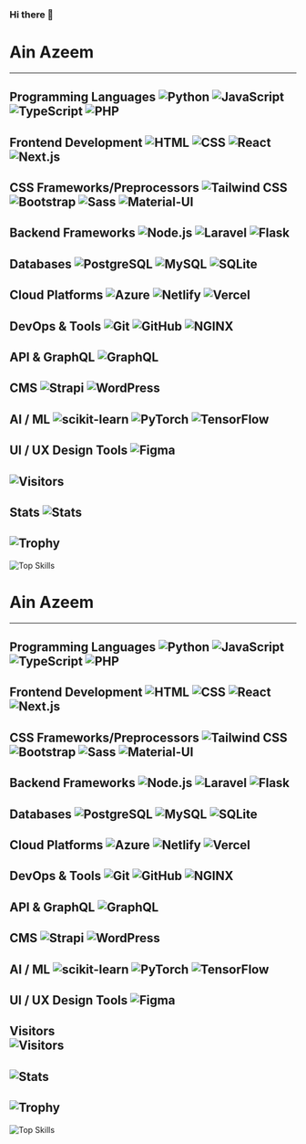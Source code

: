 ### Hi there 👋

# Ain Azeem
---
**Programming Languages**
![Python](https://img.shields.io/badge/Python-3776AB?style=flat&logo=python&logoColor=white)  ![JavaScript](https://img.shields.io/badge/JavaScript-F7DF1E?style=flat&logo=javascript&logoColor=black)  ![TypeScript](https://img.shields.io/badge/TypeScript-3178C6?style=flat&logo=typescript&logoColor=white)  ![PHP](https://img.shields.io/badge/PHP-777BB4?style=flat&logo=php&logoColor=white)
---
**Frontend Development**
![HTML](https://img.shields.io/badge/HTML-E34F26?style=flat&logo=html5&logoColor=white)  ![CSS](https://img.shields.io/badge/CSS-1572B6?style=flat&logo=css3&logoColor=white)  ![React](https://img.shields.io/badge/React-61DAFB?style=flat&logo=react&logoColor=black)  ![Next.js](https://img.shields.io/badge/Next.js-000000?style=flat&logo=next.js&logoColor=white) 
---
**CSS Frameworks/Preprocessors**
![Tailwind CSS](https://img.shields.io/badge/Tailwind_CSS-38B2AC?style=flat&logo=tailwind-css&logoColor=white)  ![Bootstrap](https://img.shields.io/badge/Bootstrap-563D7C?style=flat&logo=bootstrap&logoColor=white)  ![Sass](https://img.shields.io/badge/Sass-CC6699?style=flat&logo=sass&logoColor=white)  ![Material-UI](https://img.shields.io/badge/Material--UI-0081CB?style=flat&logo=material-ui&logoColor=white) 
---
**Backend Frameworks**
![Node.js](https://img.shields.io/badge/Node.js-339933?style=flat&logo=node.js&logoColor=white)  ![Laravel](https://img.shields.io/badge/Laravel-FF2D20?style=flat&logo=laravel&logoColor=white)  ![Flask](https://img.shields.io/badge/Flask-000000?style=flat&logo=flask&logoColor=white)
---
**Databases**
![PostgreSQL](https://img.shields.io/badge/PostgreSQL-336791?style=flat&logo=postgresql&logoColor=white)  ![MySQL](https://img.shields.io/badge/MySQL-4479A1?style=flat&logo=mysql&logoColor=white)  ![SQLite](https://img.shields.io/badge/SQLite-003B57?style=flat&logo=sqlite&logoColor=white)
---
**Cloud Platforms**
![Azure](https://img.shields.io/badge/Azure-0089D6?style=flat&logo=microsoft-azure&logoColor=white)  ![Netlify](https://img.shields.io/badge/Netlify-00C7B7?style=flat&logo=netlify&logoColor=white)  ![Vercel](https://img.shields.io/badge/Vercel-000000?style=flat&logo=vercel&logoColor=white)
---
**DevOps & Tools**
![Git](https://img.shields.io/badge/Git-F05032?style=flat&logo=git&logoColor=white)  ![GitHub](https://img.shields.io/badge/GitHub-181717?style=flat&logo=github&logoColor=white)  ![NGINX](https://img.shields.io/badge/NGINX-009639?style=flat&logo=nginx&logoColor=white)
---
**API & GraphQL**
![GraphQL](https://img.shields.io/badge/GraphQL-E10098?style=flat&logo=graphql&logoColor=white) 
---
**CMS**
![Strapi](https://img.shields.io/badge/Strapi-2F2E8B?style=flat&logo=strapi&logoColor=white)  ![WordPress](https://img.shields.io/badge/WordPress-21759B?style=flat&logo=wordpress&logoColor=white) 
---
**AI / ML**
![scikit-learn](https://img.shields.io/badge/scikit--learn-F7931E?style=flat&logo=scikit-learn&logoColor=white)  ![PyTorch](https://img.shields.io/badge/PyTorch-EE4C2C?style=flat&logo=pytorch&logoColor=white)  ![TensorFlow](https://img.shields.io/badge/TensorFlow-FF6F00?style=flat&logo=tensorflow&logoColor=white)
---
**UI / UX Design Tools**
![Figma](https://img.shields.io/badge/Figma-F24E1E?style=flat&logo=figma&logoColor=white) 
---
![Visitors](https://visitor-badge.laobi.icu/badge?page_id=iAinAzeem.iainazeem)
---
**Stats**
![Stats](https://github-readme-stats.vercel.app/api?username=iAinAzeem&show_icons=true&theme=radical)
---
![Trophy](https://github-profile-trophy.vercel.app/?username=iAinAzeem)
---
![Top Skills](https://github-readme-stats.vercel.app/api/top-langs/?username=iAinAzeem&layout=compact)

# Ain Azeem
---
**Programming Languages** 
![Python](https://img.shields.io/badge/Python-3776AB?style=flat&logo=python&logoColor=white)  ![JavaScript](https://img.shields.io/badge/JavaScript-F7DF1E?style=flat&logo=javascript&logoColor=black)  ![TypeScript](https://img.shields.io/badge/TypeScript-3178C6?style=flat&logo=typescript&logoColor=white)  ![PHP](https://img.shields.io/badge/PHP-777BB4?style=flat&logo=php&logoColor=white)
---
**Frontend Development** 
![HTML](https://img.shields.io/badge/HTML-E34F26?style=flat&logo=html5&logoColor=white)  ![CSS](https://img.shields.io/badge/CSS-1572B6?style=flat&logo=css3&logoColor=white)  ![React](https://img.shields.io/badge/React-61DAFB?style=flat&logo=react&logoColor=black)  ![Next.js](https://img.shields.io/badge/Next.js-000000?style=flat&logo=next.js&logoColor=white) 
---
**CSS Frameworks/Preprocessors** 
![Tailwind CSS](https://img.shields.io/badge/Tailwind_CSS-38B2AC?style=flat&logo=tailwind-css&logoColor=white)  ![Bootstrap](https://img.shields.io/badge/Bootstrap-563D7C?style=flat&logo=bootstrap&logoColor=white)  ![Sass](https://img.shields.io/badge/Sass-CC6699?style=flat&logo=sass&logoColor=white)  ![Material-UI](https://img.shields.io/badge/Material--UI-0081CB?style=flat&logo=material-ui&logoColor=white) 
---
**Backend Frameworks** 
![Node.js](https://img.shields.io/badge/Node.js-339933?style=flat&logo=node.js&logoColor=white)  ![Laravel](https://img.shields.io/badge/Laravel-FF2D20?style=flat&logo=laravel&logoColor=white)  ![Flask](https://img.shields.io/badge/Flask-000000?style=flat&logo=flask&logoColor=white)
---
**Databases** 
![PostgreSQL](https://img.shields.io/badge/PostgreSQL-336791?style=flat&logo=postgresql&logoColor=white)  ![MySQL](https://img.shields.io/badge/MySQL-4479A1?style=flat&logo=mysql&logoColor=white)  ![SQLite](https://img.shields.io/badge/SQLite-003B57?style=flat&logo=sqlite&logoColor=white)
---
**Cloud Platforms** 
![Azure](https://img.shields.io/badge/Azure-0089D6?style=flat&logo=microsoft-azure&logoColor=white)  ![Netlify](https://img.shields.io/badge/Netlify-00C7B7?style=flat&logo=netlify&logoColor=white)  ![Vercel](https://img.shields.io/badge/Vercel-000000?style=flat&logo=vercel&logoColor=white)
---
**DevOps & Tools** 
![Git](https://img.shields.io/badge/Git-F05032?style=flat&logo=git&logoColor=white)  ![GitHub](https://img.shields.io/badge/GitHub-181717?style=flat&logo=github&logoColor=white)  ![NGINX](https://img.shields.io/badge/NGINX-009639?style=flat&logo=nginx&logoColor=white)
---
**API & GraphQL** 
![GraphQL](https://img.shields.io/badge/GraphQL-E10098?style=flat&logo=graphql&logoColor=white) 
---
**CMS** 
![Strapi](https://img.shields.io/badge/Strapi-2F2E8B?style=flat&logo=strapi&logoColor=white)  ![WordPress](https://img.shields.io/badge/WordPress-21759B?style=flat&logo=wordpress&logoColor=white) 
---
**AI / ML** 
![scikit-learn](https://img.shields.io/badge/scikit--learn-F7931E?style=flat&logo=scikit-learn&logoColor=white)  ![PyTorch](https://img.shields.io/badge/PyTorch-EE4C2C?style=flat&logo=pytorch&logoColor=white)  ![TensorFlow](https://img.shields.io/badge/TensorFlow-FF6F00?style=flat&logo=tensorflow&logoColor=white)
---
**UI / UX Design Tools** 
![Figma](https://img.shields.io/badge/Figma-F24E1E?style=flat&logo=figma&logoColor=white) 
---
**Visitors**  
![Visitors](https://visitor-badge.laobi.icu/badge?page_id=iAinAzeem.iainazeem)
---
![Stats](https://github-readme-stats.vercel.app/api?username=iAinAzeem&show_icons=true&theme=radical)
---
![Trophy](https://github-profile-trophy.vercel.app/?username=iAinAzeem)
---
![Top Skills](https://github-readme-stats.vercel.app/api/top-langs/?username=iAinAzeem&layout=compact)



<!--
**iAinAzeem/iainazeem** is a ✨ _special_ ✨ repository because its `README.md` (this file) appears on your GitHub profile.

Here are some ideas to get you started:

- 🔭 I’m currently working on ...
- 🌱 I’m currently learning ...
- 👯 I’m looking to collaborate on ...
- 🤔 I’m looking for help with ...
- 💬 Ask me about ...
- 📫 How to reach me: ...
- 😄 Pronouns: ...
- ⚡ Fun fact: ...
-->
